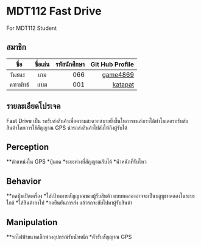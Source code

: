 # MDT112 Fast Drive
For MDT112 Student

## สมาชิก

| ชื่อ      | ชื่อเล่น  |   รหัสนักศึกษา   | Git Hub Profile  |
| --------|:------:| --------------:|-----------------:|
| วันชนะ   |   เกม  |    066  | [game4869](https://github.com/game4869) |
| คฑาพัทธ์  | แบต  |   001   | [katapat](https://github.com/katapat/MDT112-Project)  |



## รายละเอียดโปรเจค
 Fast Drive เป็น รถรับส่งสินค้าเพื่อความสะดวกสบายยิ่งขึ้นในการขนส่งเราได้ทำโมเดลรถรับส่งสินค้าโดยการใช้สัญญาณ GPS นำรถส่งสินค้าไปส่งให้ถึงผู้รับได้


## Perception 
**ตำแหน่งใน GPS
*ปุ่มกด
*ระยะห่างที่สัญญาณรับได้
*น้ำหนักที่รับไหว

## Behavior 
**กดปุ่มเปิดเครื่อง
*ใส่เป้าหมายสัญญาณของผู้รับสินค้า แบบทดลองอาจจะเป็นบลูทูธทดลองในระยะใกล้
*ใส่สินค้าลงไป
*กดยืนยันการส่ง แล้วรถจะขับไปหาผู้รับสินค้า

## Manipulation
**รถไฟฟ้าขนาดเล็กพ่วงอุปกรณ์รับน้ำหนัก
*ตัวรับสัญญาณ GPS

